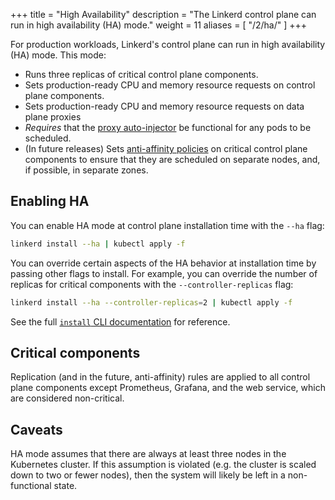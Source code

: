 +++
title = "High Availability"
description = "The Linkerd control plane can run in high availability (HA) mode."
weight = 11
aliases = [
  "/2/ha/"
]
+++

For production workloads, Linkerd's control plane can run in high availability
(HA) mode. This mode:

* Runs three replicas of critical control plane components.
* Sets production-ready CPU and memory resource requests on control plane
  components.
* Sets production-ready CPU and memory resource requests on data plane proxies
* *Requires* that the [proxy auto-injector](/2/features/proxy-injection/) be
  functional for any pods to be scheduled.
* (In future releases) Sets [anti-affinity
  policies](https://kubernetes.io/docs/concepts/configuration/assign-pod-node/#affinity-and-anti-affinity)
  on critical control plane components to ensure that they are scheduled on separate
  nodes, and, if possible, in separate zones.

## Enabling HA

You can enable HA mode at control plane installation time with the `--ha` flag:

```bash
linkerd install --ha | kubectl apply -f
```

You can override certain aspects of the HA behavior at installation time by
passing other flags to install. For example, you can override the number of
replicas for critical components with the `--controller-replicas` flag:

```bash
linkerd install --ha --controller-replicas=2 | kubectl apply -f
```

See the full [`install` CLI documentation](/2/reference/cli/install/) for
reference.

## Critical components

Replication (and in the future, anti-affinity) rules are applied to all control
plane components except Prometheus, Grafana, and the web service, which are
considered non-critical.

## Caveats

HA mode assumes that there are always at least three nodes in the Kubernetes
cluster. If this assumption is violated (e.g. the cluster is scaled down to two
or fewer nodes), then the system will likely be left in a non-functional state.

